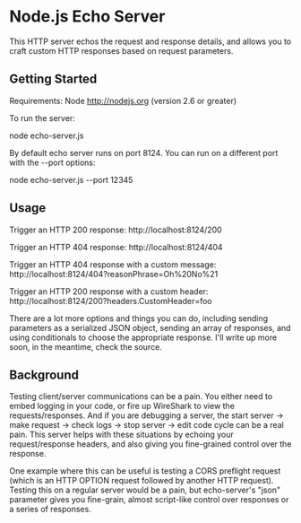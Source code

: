 Node.js Echo Server
===================

This HTTP server echos the request and response details, and allows you to craft custom HTTP responses based on request parameters.

Getting Started
---------------

Requirements: Node http://nodejs.org (version 2.6 or greater)

To run the server:

  node echo-server.js

By default echo server runs on port 8124.  You can run on a different port with the --port options:

  node echo-server.js --port 12345

Usage
-----

Trigger an HTTP 200 response:
http://localhost:8124/200

Trigger an HTTP 404 response:
http://localhost:8124/404

Trigger an HTTP 404 response with a custom message:
http://localhost:8124/404?reasonPhrase=Oh%20No%21

Trigger an HTTP 200 response with a custom header:
http://localhost:8124/200?headers.CustomHeader=foo

There are a lot more options and things you can do, including sending parameters as a serialized JSON object, sending an array of responses, and using conditionals to choose the appropriate response.  I'll write up more soon, in the meantime, check the source.

Background
----------

Testing client/server communications can be a pain.  You either need to embed logging in your code, or fire up WireShark to view the requests/responses.  And if you are debugging a server, the start server -> make request -> check logs -> stop server -> edit code cycle can be a real pain.  This server helps with these situations by echoing your request/response headers, and also giving you fine-grained control over the response.

One example where this can be useful is testing a CORS preflight request (which is an HTTP OPTION request followed by another HTTP request).  Testing this on a regular server would be a pain, but echo-server's "json" parameter gives you fine-grain, almost script-like control over responses or a series of responses.
